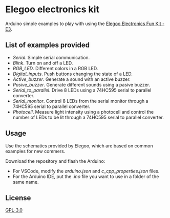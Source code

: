 # Elegoo electronics kit
Arduino simple examples to play with using the [Elegoo Electronics Fun Kit - E3](https://www.elegoo.com/download/).

## List of examples provided
- *Serial*. Simple serial communication.
- *Blink*. Turn on and off a LED.
- *RGB_LED*. Different colors in a RGB LED.
- *Digital_inputs*. Push buttons changing the state of a LED.
- *Active_buzzer*. Generate a sound with an active buzzer.
- *Pasive_buzzer*. Generate different sounds using a pasive buzzer.
- *Serial_to_parallel*. Drive 8 LEDs using a 74HC595 serial to parallel converter.
- *Serial_monitor*. Control 8 LEDs from the serial monitor through a 74HC595 serial to parallel converter.
- *Photocell*. Measure light intensity using a photocell and control the number of LEDs to be lit through a 74HC595 serial to parallel converter.

## Usage
Use the schematics provided by Elegoo, which are based on common examples for new commers.

Download the repository and flash the Arduino:
- For VSCode, modify the *arduino.json* and *c_cpp_properties.json* files.
- For the Arduino IDE, put the *.ino* file you want to use in a folder of the same name.

## License
[GPL-3.0](https://choosealicense.com/licenses/gpl-3.0/)